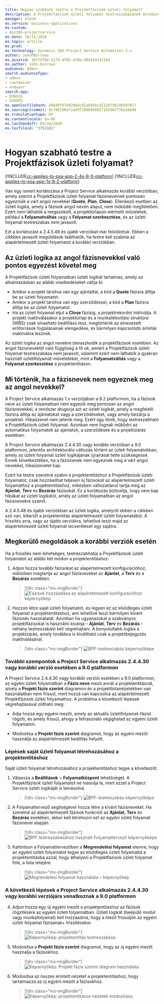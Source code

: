 ```yaml
---
title: Hogyan szabható testre a Projektfázisok üzleti folyamat?
description: A Projektfázisok üzleti folyamat testreszabásánek áttekintése.
manager: kfend
ms.service: business-applications
ms.custom:
- dyn365-projectservice
ms.date: 10/11/2018
ms.topic: article
ms.prod: ''
ms.technology: Dynamics 365 Project Service Automation 3.x
author: JohnPBurrows
ms.assetid: 36f7df9e-117d-4f85-af4b-d842e93321bd
ms.author: john.burrows
audience: Admin
search.audienceType:
- admin
- customizer
- enduser
search.app:
- D365CE
- D365PS
ms.openlocfilehash: d4b99f67e929ebcd1a684bcd1124756140107d17
ms.sourcegitcommit: 8c786230ef2a497280885b827162561776e2eb00
ms.translationtype: HT
ms.contentlocale: hu-HU
ms.lasthandoff: 03/24/2020
ms.locfileid: "3752181"
---
```

# <a name="how-do-i-customize-the-project-stages-business-process-flow"></a>Hogyan szabható testre a Projektfázisok üzleti folyamat?
[!INCLUDE[cc-applies-to-psa-app-2-4x-9-0-platform](../includes/cc-applies-to-psa-app-2-4x-9-0-platform.md)]
[!INCLUDE[cc-applies-to-psa-app-1x-8-2-platform](../includes/cc-applies-to-psa-app-1x-8-2-platform.md)]

Van egy ismert korlátozása a Project Service alkalmazás korábbi verzióiban, amely szerint a Projektfázisok üzleti folyamat fázisneveinek pontosan egyezniük a várt angol nevekkel (**Quote**, **Plan**, **Close**). Ellenkező esetben az üzleti logika, amely a fázisok angol nevén alapul, nem működik megfelelően. Ezért nem láthatók a megszokott, a projektűrlapon elérhető műveletek, például a **Folyamatváltás** vagy a **Folyamat szerkesztése**, és az üzleti folyamat testreszabás nem javasolt. 

Ezt a korlátozást a 2.4.5.48 és újabb verziókat már feloldottuk. Ebben a cikkben javasolt megoldások találhatók, ha testre kell szabnia az alapértelmezett üzleti folyamatot a korábbi verziókban.  

## <a name="business-logic-requires-an-exact-match-with-english-stage-names"></a>Az üzleti logika az angol fázisnevekkel való pontos egyezést követel meg

A Projektfázisok üzleti folyamatban üzleti logikát tartalmaz, amely az alkalmazásban az alábbi viselkedéseket váltja ki:
- Amikor a projekt társítva van egy ajánlattal, a kód a **Quote** fázisra állítja be az üzleti folyamatot.
- Amikor a projekt társítva van egy szerződéssel, a kód a **Plan** fázisra állítja be az üzleti folyamatot.
- Ha az üzleti folyamat eljut a **Close** fázisig, a projektrekordot inktiválja. A projekt inaktiválásakor a projektűrlap és a munkalebontási struktúra (WBS) csak olvasható beállítású lesz, megtörténik az elnevezett erőforrások foglalásainak elengedése, és bármilyen kapcsolódó árlisták inaktiválva lesznek.

Az üzleti logika az angol nevekre támaszkodik a projektfázisok esetében. Az angol fázisnevektől való függőség a fő ok, amiért a Projektfázisok üzleti folyamat testreszabása nem javasolt, valamint ezért nem láthatók a gyakran használt üzletifolyamat-műveleteket, mint a **Folyamatváltás** vagy a **Folyamat szerkesztése** a projektentitáson.

## <a name="what-happens-if-the-stage-names-dont-match-the-english-names"></a>Mi történik, ha a fázisnevek nem egyeznek meg az angol nevekkel?

A Project Service alkalmazás 1.x verziójában a 8.2 platformon, ha a fázisok neve az üzleti folyamatban nem egyezik meg pontosan az angol fázisnevekkel, a rendszer átugorja azt az üzleti logikát, amely a megfelelő fázisra állítja az ajánlatokat vagy a szerződéseket, vagy amely bezárja a projektet. Hibaüzenet nem jelenik meg. Ezért úgy tűnik, hogy testreszabható a Projektfázisok üzleti folyamat. Azonban nem fognak működni az automatikus folyamatok az ajánlatok, a szerződések és a projektzárás esetében.

A Project Service alkalmazás 2.4.4.30 vagy korábbi verzióban a 9.0 platformon, jelentős architekturális változás történt az üzleti folyamatokban, amely az üzleti folyamat üzleti logikájának újraírását tette szükségessé. Ennek következtében, ha a fázisnevek nem egyeznek meg a várt angol nevekkel, hibaüzenetet kap. 

Ezért ha testre szeretné szabni a projektentitáshoz a Projektfázisok üzleti folyamatot, csak hozzáadhat teljesen új fázisokat az alapértelmezett üzleti folyamathoz a projektentitáshoz, miközben változatlanul tartja meg az **Ajánlat**, **Terv** és **Bezárás** fázisokat. Ez a korlátozás biztosítja, hogy nem kap hibákat az üzleti logikától, amely az üzleti folyamatban az angol fázisnevekre számít.

A 2.4.5.48 és újabb verziókban az üzleti logika, amelyről ebben a cikkben szó van, kikerült a projektentitás alapértelmezett üzleti folyamatából. A frissítés arra, vagy az újabb verziókra, lehetővé teszi majd az alapértelmezett üzleti folyamat lecserélését egy sajátra. 

## <a name="workarounds-for-earlier-versions"></a>Megkerülő megoldások a korábbi verziók esetén

Ha a frissítés nem lehetséges, testreszabhatja a Projektfázisok üzleti folyamatot az alábbi két módon a projektentitáshoz:

1. Adjon hozzá további fázisokat az alapértelmezett konfigurációhoz, miközben megtartja az angol fázisneveket az **Ajánlat**, a **Terv** és a **Bezárás** esetében.

   > [!div class="mx-imgBorder"] 
   > ![Fázisok hozzáadása az alapértelmezett konfigurációhoz képernyőkép](media/FAQ-Customize-BPF-1.png)
 
2. Hozzon létre saját üzleti folyamatot, és legyen ez az elsődleges üzleti folyamat a projektentitáshoz, ami lehetővé teszi bármilyen kívánt fázisnév használatát. Azonban ha ugyanazokat a szabványos projektfázisokat is használni kívánja – **Ajánlat**, **Terv** és **Bezárás** – néhány testreszabást kell végrehajtani. A bonyolultabb logika a projektzárás, amely továbbra is kiváltható csak a projektbejegyzés inaktiválásával.

   > [!div class="mx-imgBorder"] 
   > ![BPF-testreszabás képernyőképe](media/FAQ-Customize-BPF-2.png)

### <a name="additional-considerations-for-project-service-app-version-24430-or-earlier-on-platform-90"></a>További szempontok a Project Service alkalmazás 2.4.4.30 vagy korábbi verzió esetében a 9.0 platformon

A Project Service 2.4.4.30 vagy korábbi verziói esetében a 9.0 platformon, az egyéni üzleti folyamatban a **Fázis neve** mező annál a projektentitásnál, amely a **Projekt fázis szerint** diagramon és a projektlistanézetekben van használatban nem frissül, mert hozzá van kapcsolva az alapértelmezett Projektfázisok üzleti folyamathoz. A probléma a következő lépések végrehajtásával oldható meg:

- Adja hozzá egy egyéni mezőt, amely az aktuális üzletifolyamat-fázist rögzíti, és amely frissül, ahogy a felhasználó végighalad az egyéni üzleti folyamaton.

- Módosítsa a **Projekt fázis szerint** diagramot, hogy az egyéni mezőt használja az alapértelmezett beállítás helyett.

### <a name="steps-to-create-your-own-business-process-flow-for-the-project-entity"></a>Lépések saját üzleti folyamat létrehozásához a projektentitáshoz

Saját üzleti folyamat létrehozásához a projektentitáshoz tegye a következőt:

1. Válassza a **Beállítások** > **Folyamatközpont** lehetőséget. A Projektfázisok üzleti folyamatot ne másolja le, mert ezzel a Project Service üzleti logikáját is lemásolná.

   > [!div class="mx-imgBorder"] 
   > ![BPF-testreszabás képernyőképe](media/FAQ-Customize-BPF-3.png)

2. A Folyamattervező segítségével hozza létre a kívánt fázisneveket. Ha szeretné az alapértelmezett fázisok funkcióit az **Ajánlat**, **Terv** és **Bezárás** esetében, akkor kell létrehozni ezt az egyéni üzleti folyamat fázisnevei alapján.

   > [!div class="mx-imgBorder"] 
   > ![BPF testreszabásához használt Folyamattervező képernyőképe](media/FAQ-Customize-BPF-4.png) 

3. Kattintson a Folyamattervezőben a **Megrendelési folyamat** elemre, hogy az egyéni üzleti folyamatot tegye az elsődleges üzleti folyamattá a projektentitásba azzal, hogy áthelyezi a Projektfázisok üzleti folyamat fölé, a lista tetejére.

   > [!div class="mx-imgBorder"] 
   > ![Megrendelési folyamat használata – képernyőkép](media/FAQ-Customize-BPF-5-720.png)

### <a name="the-following-steps-apply-to-project-service-app-24430-or-earlier-on-the-90-platform"></a>A következő lépések a Project Service alkalmazás 2.4.4.30 vagy korábbi verziójára vonatkoznak a 9.0 platformon

4. Adjon hozzá egy új egyéni mezőt a projektentitáshoz az fázisok rögzítésére az egyéni üzleti folyamatban. Üzleti logikát (beépülő modul vagy munkafolyamat) kell hozzáadnia, hogy a mező frissüljön az egyéni üzleti folyamat fázisának+ frissítésekor.

   > [!div class="mx-imgBorder"] 
   > ![Képernyőkép: projektentitás testreszabása](media/FAQ-Customize-BPF-6-720.png)

5. Módosítsa a **Projekt fázis szerint** diagramot, hogy az új egyéni mezőt használja a fázisokhoz.

   > [!div class="mx-imgBorder"] 
   > ![Képernyőkép: Projekt fázis szerint diagram használata](media/FAQ-Customize-BPF-7-720.png)

6. Módosítsa az összes érintett nézetet a projektentitáshoz, hogy tartalmazza az új egyéni mezőt a fázisokhoz.

   > [!div class="mx-imgBorder"] 
   > ![Képernyőkép: projektentitáson nézetek módosítása](media/FAQ-Customize-BPF-8-720.png)

